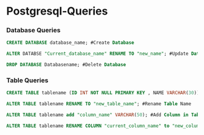 # Postgresql-Queries
### Database Queries 
```sql
CREATE DATABASE database_name; #Create Database
```
```sql
ALTER DATABSE "Current_database_name" RENAME TO "new_name"; #Update Database Name
```
```sql
DROP DATABASE Databasename; #Delete Database
```
### Table Queries
```sql
CREATE TABLE tablename (ID INT NOT NULL PRIMARY KEY , NAME VARCHAR(30)); #Create Table
```
```sql
ALTER TABLE tablename RENAME TO "new_table_name"; #Rename Table Name
```
```sql
ALTER TABLE tablename add "column_name" VARCHAR(50); #Add Column in Table
```
```sql
ALTER TABLE tablename RENAME COLUMN "current_column_name" to "new_column_name"; #Update Coloumn name in table
```







